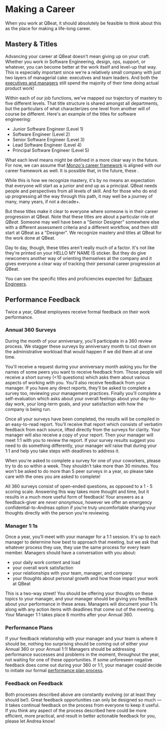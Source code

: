 # Making a Career

When you work at QBeat, it should absolutely be feasible to think about this as the place for making a life-long career.

## Mastery & Titles

Advancing your career at QBeat doesn't mean giving up on your craft. Whether you work in Software Engineering, design, ops, support, or whatever, you can become better at the work itself and level-up that way. This is especially important since we're a relatively small company with just two layers of managerial cake: executives and team leaders. And both the [executives and managers](managers.md#executive-manager-and-individual-responsibilities) still spend the majority of their time doing actual product work!

Within each of our job functions, we've mapped our trajectory of mastery to five different levels. That title structure is shared amongst all departments, but the particulars of what characterizes one level from another will of course be different. Here's an example of the titles for software engineering:

* Junior Software Engineer (Level 1)
* Software Engineer  (Level 2)
* Senior Software Engineer  (Level 3)
* Lead Software Engineer  (Level 4)
* Principal Software Engineer  (Level 5)

What each level means might be defined in a more clear way in the future. For now, we can assume that [Monzo's career framework](https://progression.monzo.com/engineering/backend) is aligned with our career framework as well. It is possible that, in the future, these .

While this is how we recognize mastery, it's by no means an expectation that everyone will start as a junior and end up as a principal. QBeat needs people and perspectives from all levels of skill. And for those who do end up progressing all the way through this path, it may well be a journey of many, many years, if not a decade+.

But these titles make it clear to everyone where someone is in their career progression at QBeat. Note that these titles are about a particular role *at QBeat*. Someone may well have been a "Senior Designer" somewhere else with a different assessment criteria and a different workflow, and then still start at QBeat  as a "Designer". We recognize mastery and titles at QBeat for the work done at QBeat.

Day to day, though, these titles aren't really much of a factor. It's not like they're printed on your HELLO MY NAME IS sticker. But they do give newcomers another way of orienting themselves at the company and it gives everyone a clear way of tracking their personal career progression at QBeat.

You can see the specific titles and proficiencies expected for: [Software Engineers](https://github.com/qbeat/handbook/blob/master/titles-for-software-engineers.md).

## Performance Feedback

Twice a year, QBeat employees receive formal feedback on their work performance.

### Annual 360 Surveys

During the month of your anniversary, you'll participate in a 360 review process. We stagger these surveys by anniversary month to cut down on the administrative workload that would happen if we did them all at one time.

You'll receive a request during your anniversary month asking you for the names of some peers you want to receive feedback from. Those people will receive a short survey (<10 questions) which asks them about various aspects of working with you. You'll also receive feedback from your manager. If you have any direct reports, they'll be asked to complete a survey too, reviewing your management practices. Finally you'll complete a self-evaluation which asks about your overall feelings about your day-to-day work, your long-term goals, and your satisfaction with how the company is being run.

Once all your surveys have been completed, the results will be compiled in an easy-to-read report. You'll receive that report which consists of verbatim feedback from each source, lifted directly from the surveys for clarity. Your manager will also receive a copy of your report. Then your manager will meet 1:1 with you to review the report. If your survey results suggest you need to do something differently, your manager will raise that during your 1:1 and help you take steps with deadlines to address it.

When you're asked to complete a survey for one of your coworkers, please try to do so within a week. They shouldn't take more than 30 minutes. You won't be asked to do more than 5 peer surveys in a year, so please take care with the ones you are asked to complete!

All 360 surveys consist of open-ended questions, as opposed to a 1 - 5 scoring scale. Answering this way takes more thought and time, but it results in a much more useful form of feedback! Your answers as a feedback-giver are *never anonymous*, however we offer an emergency confidential-to-Andreas option if you’re truly uncomfortable sharing your thoughts directly with the person you’re reviewing.

### Manager 1:1s

Once a year, you’ll meet with your manager for a 1:1 session. It's up to each manager to determine how best to approach that meeting, but we ask that whatever process they use, they use the same process for every team member. Managers should have a conversation with you about:

* your daily work content and load
* your overall work satisfaction
* your relationships with your team, manager, and company
* your thoughts about personal growth and how those impact your work at QBeat

This is a two-way street! You should be offering your thoughts on these topics to your manager, and your manager should be giving you feedback about your performance in these areas. Managers will document your 1:1s along with any action items with deadlines that come out of the meeting. Your Manager 1:1 takes place 6 months after your Annual 360.

### Performance Plans

If your feedback relationship with your manager and your team is where it should be, nothing too surprising should be coming out of either your Annual 360 or your Annual 1:1! Managers should be addressing performance successes and problems in the moment, throughout the year, not waiting for one of these opportunities. If some unforeseen negative feedback does come out during your 360 or 1:1, your manager could decide to initiate our formal [performance plan process](performance-plans.md#performance-plan-process).

### Feedback on Feedback

Both processes described above are constantly evolving (or at least they should be!). Great feedback opportunities can only be designed so much — it takes continual feedback on the process from everyone to keep it useful. If you think any aspect of the process described here could be more efficient, more practical, and result in better actionable feedback for you, please let Andrea know!
